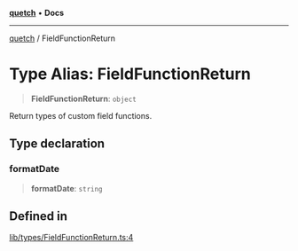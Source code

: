 [**quetch**](../README.md) • **Docs**

***

[quetch](../README.md) / FieldFunctionReturn

# Type Alias: FieldFunctionReturn

> **FieldFunctionReturn**: `object`

Return types of custom field functions.

## Type declaration

### formatDate

> **formatDate**: `string`

## Defined in

[lib/types/FieldFunctionReturn.ts:4](https://github.com/nevoland/quetch/blob/b70842cb9761fe7c217edef26e0fbc90449abccb/lib/types/FieldFunctionReturn.ts#L4)
